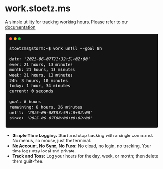 # work.stoetz.ms

A simple utility for tracking working hours.
Please refer to our [documentation](https://work.stoetz.ms).

<p align="center">
    <img src="../docs/public/hero.png" alt="hero" width="500"/>
</p>

- **Simple Time Logging:** Start and stop tracking with a single command. No menus, no mouse, just the terminal.
- **No Account, No Sync, No Fuss:** No cloud, no login, no tracking. Your time logs stay local and private.
- **Track and Toss:** Log your hours for the day, week, or month; then delete them guilt-free.
